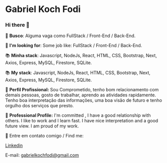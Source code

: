 # Gabriel Koch Fodi

### Hi there 👋

🔎 **Busco**: Alguma vaga como FullStack / Front-End / Back-End.

🔎 **I'm looking for**: Some job like: FullStack / Front-End / Back-End.

📚 **Minha stack**: Javascript, NodeJs, React,  HTML, CSS, Bootstrap, Next, Axios, Express, MySQL, Firestore, SQLite.

📚 **My stack**: Javascript, NodeJs, React,  HTML, CSS, Bootstrap, Next, Axios, Express, MySQL, Firestore, SQLite.

🔭 **Perfil Profissional:** Sou Comprometido, tenho bom relacionamento com demais pessoas, gosto de trabalhar, aprendo as atividades rapidamente. Tenho boa interpretação das informações, uma boa visão de futuro e tenho orgulho dos serviços que presto.

🔭 **Professional Profile:** I'm committed , I have a good relationship with others. I like to work and I learn fast. I have nice interpretation and a good future view. I am proud of my work.

📧 Entre em contato comigo / Find me:


[Linkedin](https://www.linkedin.com/in/gabriel-koch-fodi-36b12b8b/)

E-mail: gabrielkochfodi@gmail.com

<!--
**gabrikf/gabrikf** is a ✨ _special_ ✨ repository because its `README.md` (this file) appears on your GitHub profile.

Here are some ideas to get you started:

- 🔭 I’m currently working on ...
- 🌱 I’m currently learning 
- 👯 I’m looking to collaborate on ...
- 🤔 I’m looking for help with ...
- 💬 Ask me about ...
- 📫 How to reach me: ...
- 😄 Pronouns: ...
- ⚡ Fun fact: ...
-->
